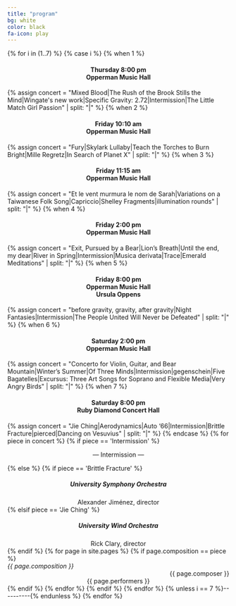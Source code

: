 ```yaml
---
title: "program"
bg: white
color: black
fa-icon: play
---
```


{% for i in (1..7) %}
  {% case i %}
    {% when 1 %} <div align="center"><h4>Thursday 8:00 pm<br>Opperman Music Hall</h4></div>
      {% assign concert = "Mixed Blood|The Rush of the Brook Stills the Mind|Wingate's new work|Specific Gravity: 2.72|Intermission|The Little Match Girl Passion" | split: "|" %}
    {% when 2 %} <div align="center"><h4>Friday 10:10 am<br>Opperman Music Hall</h4></div>
      {% assign concert = "Fury|Skylark Lullaby|Teach the Torches to Burn Bright|Mille Regretz|In Search of Planet X" | split: "|" %}
    {% when 3 %} <div align="center"><h4>Friday 11:15 am<br>Opperman Music Hall</h4></div>
      {% assign concert = "Et le vent murmura le nom de Sarah|Variations on a Taiwanese Folk Song|Capriccio|Shelley Fragments|illumination rounds" | split: "|" %}
    {% when 4 %} <div align="center"><h4>Friday 2:00 pm<br>Opperman Music Hall</h4></div>
      {% assign concert = "Exit, Pursued by a Bear|Lion’s Breath|Until the end, my dear|River in Spring|Intermission|Musica derivata|Trace|Emerald Meditations" | split: "|" %}
    {% when 5 %} <div align="center"><h4>Friday 8:00 pm<br>Opperman Music Hall<br>Ursula Oppens</h4></div>
      {% assign concert = "before gravity, gravity, after gravity|Night Fantasies|Intermission|The People United Will Never be Defeated" | split: "|" %}
    {% when 6 %} <div align="center"><h4>Saturday 2:00 pm<br>Opperman Music Hall</h4></div>
      {% assign concert = "Concerto for Violin, Guitar, and Bear Mountain|Winter’s Summer|Of Three Minds|Intermission|gegenschein|Five Bagatelles|Excursus: Three Art Songs for Soprano and Flexible Media|Very Angry Birds" | split: "|" %}
    {% when 7 %} <div align="center"><h4>Saturday 8:00 pm<br>Ruby Diamond Concert Hall</h4></div>
      {% assign concert = "Jie Ching|Aerodynamics|Auto ‘66|Intermission|Brittle Fracture|pierced|Dancing on Vesuvius" | split: "|" %}
  {% endcase %}
{% for piece in concert %}
{% if piece == 'Intermission' %}
  <div align="center"><p>&mdash; Intermission &mdash;</p></div>
{% else %}
  {% if piece == 'Brittle Fracture' %}<div align="center"><h5>University Symphony Orchestra</h5>Alexander Jiménez, director</div>
  {% elsif piece == 'Jie Ching' %}<div align="center"><h5>University Wind Orchestra</h5>Rick Clary, director</div>
  {% endif %}
  {% for page in site.pages %}
  {% if page.composition == piece %}
  <div class="container">
    <div class="small-offset row">
      <div class="title column" style="font-style:italic">{{ page.composition }}</div>
      <div class="composer column" align="right">{{ page.composer }}</div>
    </div>
    <div class="medium-offset row">
    <div class="performer column" align="center">{{ page.performers }}</div>
    </div>
  </div>
  {% endif %}
  {% endfor %}
{% endif %}
{% endfor %}
 {% unless i == 7 %}----------{% endunless %}
{% endfor %}